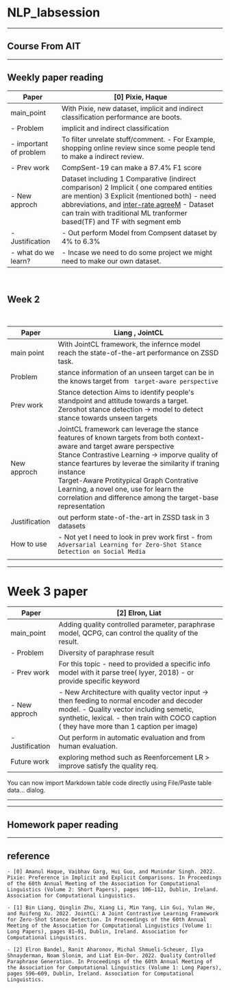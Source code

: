 # NLP_labsession

--------------------
## Course From AIT
-------------------
## Weekly paper reading

| Paper                  | [0] Pixie, Haque                                                                                                                                                                                                                                                                                                             |
|------------------------|------------------------------------------------------------------------------------------------------------------------------------------------------------------------------------------------------------------------------------------------------------------------------------------------------------------------------|
| main_point             | With Pixie, new dataset,  implicit and indirect classification performance are boots.                                                                                                                                                                                                                                        |
| - Problem              | implicit and indirect classification                                                                                                                                                                                                                                                                                         |
| - important of problem | To filter unrelate stuff/comment. - For Example, shopping online review since some people  tend to make a indirect review.                                                                                                                                                                                                   |
| - Prev work            | CompSent-19 can make a 87.4% F1 score                                                                                                                                                                                                                                                                                        |
| - New approch          | Dataset including 1 Comparative (indirect comparison)  2 Implicit ( one compared entities are mention) 3 Explicit (mentioned both) - need abbreviations, and [inter-rate agreeM](https://en.wikipedia.org/wiki/Inter-rater_reliability) - Dataset can train with traditional ML tranformer based(TF) and TF with segment emb |
| - Justification        | - Out perform Model from Compsent dataset by 4%  to 6.3%                                                                                                                                                                                                                                                                     |
| - what do we learn?    | - Incase we need to do some project we might need to make our own dataset.                                                                                                                                                                                                                                                   |

<br>

## Week 2
<br>


| Paper         | Liang , JointCL                                                                                                                                                                                                                                                                                                                                                                                         |
|---------------|---------------------------------------------------------------------------------------------------------------------------------------------------------------------------------------------------------------------------------------------------------------------------------------------------------------------------------------------------------------------------------------------------------|
| main point    | With JointCL framework, the infernce model reach the state-of-the-art performance on ZSSD task.                                                                                                                                                                                                                                                                                                         |
| Problem       | stance information of an unseen target can be in the knows target from ` target-aware perspective`                                                                                                                                                                                                                                                                                                      |
| Prev work     | Stance detection Aims to identify people's standpoint and attitude towards a target. <br> Zeroshot stance detection -> model to detect stance towards unseen targets                                                                                                                                                                                                                                    |
| New approch   | JointCL framework can leverage the stance features of known targets from both context-aware and target aware perspective <br> Stance Contrastive Learning -> imporve quality of stance feartures by leverae the similarity if traning instance <br> Target-Aware Protitypical Graph Contrative Learning, a novel one, use for learn the correlation and difference among the target-base representation |
| Justification | out perform state-of-the-art in ZSSD task in 3 datasets                                                                                                                                                                                                                                                                                                                                                 |
| How to use    | - Not yet I need to look in prev work first - from `Adversarial Learning for Zero-Shot Stance Detection on Social Media`                                                                                                                                                                                                                                                                                |
|               |                 


------------------------

# Week 3 paper



| Paper           | [2] Elron, Liat                                                                                                                                                                                                                      |
|-----------------|--------------------------------------------------------------------------------------------------------------------------------------------------------------------------------------------------------------------------------------|
| main_point      | Adding quality controlled parameter, paraphrase model, QCPG, can control the quality of the result.                                                                                                                                  |
| - Problem       | Diversity of paraphrase result                                                                                                                                                                                                       |
| - Prev work     | For this topic - need to provided a specific info model with it parse tree( Iyyer, 2018) - or provide specific keyword                                                                                                               |
| - New approch   | - New Architecture with quality vector input -> then feeding to normal encoder and decoder model. - Quality vector including semetic, synthetic, lexical. - then train with COCO caption ( they have more than 1 caption per image)  |
| - Justification | Out perform in automatic evaluation and from human evaluation.                                                                                                                                                                       |
| Future work     | exploring method such as Reenforcement LR > improve satisfy the quality req.                                                                                                                                                         |
You can now import Markdown table code directly using File/Paste table data... dialog.




---------------------------



-----------------------
## Homework paper reading


-------------------------

## reference
    - [0] Amanul Haque, Vaibhav Garg, Hui Guo, and Munindar Singh. 2022. Pixie: Preference in Implicit and Explicit Comparisons. In Proceedings of the 60th Annual Meeting of the Association for Computational Linguistics (Volume 2: Short Papers), pages 106–112, Dublin, Ireland. Association for Computational Linguistics.

    - [1] Bin Liang, Qinglin Zhu, Xiang Li, Min Yang, Lin Gui, Yulan He, and Ruifeng Xu. 2022. JointCL: A Joint Contrastive Learning Framework for Zero-Shot Stance Detection. In Proceedings of the 60th Annual Meeting of the Association for Computational Linguistics (Volume 1: Long Papers), pages 81–91, Dublin, Ireland. Association for Computational Linguistics.
    
    - [2] Elron Bandel, Ranit Aharonov, Michal Shmueli-Scheuer, Ilya Shnayderman, Noam Slonim, and Liat Ein-Dor. 2022. Quality Controlled Paraphrase Generation. In Proceedings of the 60th Annual Meeting of the Association for Computational Linguistics (Volume 1: Long Papers), pages 596–609, Dublin, Ireland. Association for Computational Linguistics.
